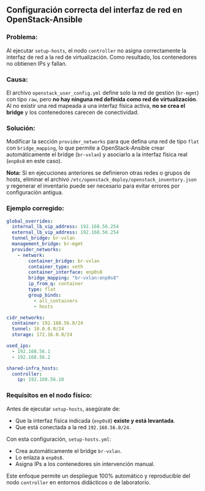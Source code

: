 ## Configuración correcta del interfaz de red en OpenStack-Ansible

### Problema:

Al ejecutar `setup-hosts`, el nodo `controller` no asigna correctamente la interfaz de red a la red de virtualización. Como resultado, los contenedores no obtienen IPs y fallan.

### Causa:

El archivo `openstack_user_config.yml` define solo la red de gestión (`br-mgmt`) con tipo `raw`, pero **no hay ninguna red definida como red de virtualización**. Al no existir una red mapeada a una interfaz física activa, **no se crea el bridge** y los contenedores carecen de conectividad.

### Solución:

Modificar la sección `provider_networks` para que defina una red de tipo `flat` con `bridge_mapping`, lo que permite a OpenStack-Ansible crear automáticamente el bridge (`br-vxlan`) y asociarlo a la interfaz física real (`enp0s8` en este caso).

**Nota:** Si en ejecuciones anteriores se definieron otras redes o grupos de hosts, eliminar el archivo `/etc/openstack_deploy/openstack_inventory.json` y regenerar el inventario puede ser necesario para evitar errores por configuración antigua.

### Ejemplo corregido:

```yaml
global_overrides:
  internal_lb_vip_address: 192.168.56.254
  external_lb_vip_address: 192.168.56.254
  tunnel_bridge: br-vxlan
  management_bridge: br-mgmt
  provider_networks:
    - network:
        container_bridge: br-vxlan
        container_type: veth
        container_interface: enp0s8
        bridge_mapping: "br-vxlan:enp0s8"
        ip_from_q: container
        type: flat
        group_binds:
          - all_containers
          - hosts

cidr_networks:
  container: 192.168.56.0/24
  tunnel: 10.0.0.0/24
  storage: 172.16.0.0/24

used_ips:
  - 192.168.56.1
  - 192.168.56.2

shared-infra_hosts:
  controller:
    ip: 192.168.56.10
```

### Requisitos en el nodo físico:

Antes de ejecutar `setup-hosts`, asegúrate de:

- Que la interfaz física indicada (`enp0s8`) **existe y está levantada**.
- Que está conectada a la red `192.168.56.0/24`.

Con esta configuración, `setup-hosts.yml`:
- Crea automáticamente el bridge `br-vxlan`.
- Lo enlaza a `enp0s8`.
- Asigna IPs a los contenedores sin intervención manual.

Este enfoque permite un despliegue 100% automático y reproducible del nodo `controller` en entornos didácticos o de laboratorio.

